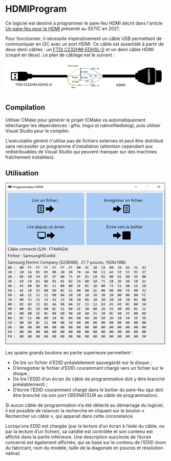 # HDMIProgram

Ce logiciel est destiné à programmer le pare-feu HDMI décrit dans l'article [Un pare-feu pour le HDMI](https://www.sstic.org/2021/presentation/un_pare_feu_pour_le_hdmi/) présenté au SSTIC en 2021.

Pour fonctionner, il nécessite impérativement un câble USB permettant de communiquer en I2C avec un port HDMI. Ce câble est assemblé à partir de deux demi câbles : un [FTDI C232HM-EDHSL-0](https://ftdichip.com/products/c232hm-edhsl-0/) et un demi câble HDMI (coupé en deux).
Le plan de câblage est le suivant :

![Plan de câblage](cable.png)

## Compilation

Utiliser CMake pour générer le projet (CMake va automatiquement télécharger les dépendances : glfw, imgui et nativefiledialog), puis utiliser Visual Studio pour le compiler.

L'exécutable généré n'utilise pas de fichiers externes et peut être distribué sans nécessiter un programme d'installation (attention cependant aux redistribuables de Visual Studio qui peuvent manquer sur des machines fraîchement installées).

## Utilisation

![Capture d'écran](screenshot.png)

Les quatre grands boutons en partie supérieure permettent :

- De lire un fichier d’EDID préalablement sauvegardé sur le disque ;
- D’enregistrer le fichier d’EDID couramment chargé vers un fichier sur le disque ;
- De lire l’EDID d’un écran (le câble de programmation doit y être branché préalablement) ;
- D’écrire l’EDID couramment chargé dans le boitier du pare-feu (qui doit être branché via son port ORDINATEUR au câble de programmation).

Si aucun câble de programmation n’a été détecté au démarrage du logiciel, il est possible de relancer la recherche en cliquant sur le bouton « Rechercher un câble », qui apparait dans cette circonstance.

Lorsqu’une EDID est chargée (par la lecture d’un écran à l’aide du câble, ou par la lecture d’un fichier), sa validité est contrôlée et son contenu est affiché dans la partie inférieure. Une description succincte de l’écran concerné est également affichée, qui se base sur le contenu de l’EDID (nom du fabricant, nom du modèle, taille de la diagonale en pouces et résolution native).

